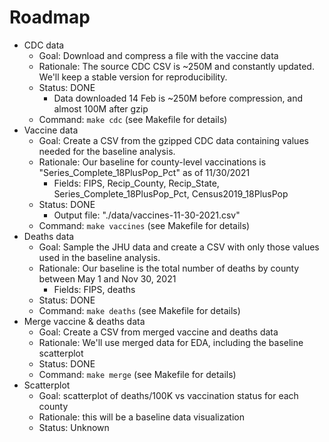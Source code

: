 
# Roadmap

* CDC data
  * Goal: Download and compress a file with the vaccine data
  * Rationale: The source CDC CSV is ~250M and constantly updated. We'll keep a stable version for reproducibility.
  * Status: DONE
    * Data downloaded 14 Feb is ~250M before compression, and almost 100M after gzip
  * Command: `make cdc` (see Makefile for details)
* Vaccine data
  * Goal: Create a CSV from the gzipped CDC data containing values needed for the baseline analysis.
  * Rationale: Our baseline for county-level vaccinations is "Series_Complete_18PlusPop_Pct" as of 11/30/2021
    * Fields: FIPS, Recip_County, Recip_State, Series_Complete_18PlusPop_Pct, Census2019_18PlusPop
  * Status: DONE
    * Output file: "./data/vaccines-11-30-2021.csv"
  * Command: `make vaccines` (see Makefile for details)
* Deaths data
  * Goal: Sample the JHU data and create a CSV with only those values used in the baseline analysis.
  * Rationale: Our baseline is the total number of deaths by county between May 1 and Nov 30, 2021
    * Fields: FIPS, deaths
  * Status: DONE
  * Command: `make deaths` (see Makefile for details)
* Merge vaccine & deaths data
  * Goal: Create a CSV from merged vaccine and deaths data
  * Rationale: We'll use merged data for EDA, including the baseline scatterplot
  * Status: DONE
  * Command: `make merge` (see Makefile for details)
* Scatterplot
  * Goal: scatterplot of deaths/100K vs vaccination status for each county
  * Rationale: this will be a baseline data visualization
  * Status: Unknown
